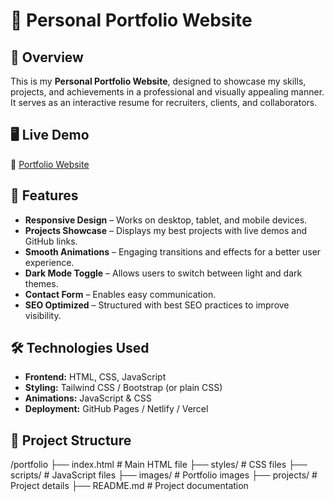 # 🌟 Personal Portfolio Website  

## 🚀 Overview  
This is my **Personal Portfolio Website**, designed to showcase my skills, projects, and achievements in a professional and visually appealing manner. It serves as an interactive resume for recruiters, clients, and collaborators.  

## 🖥️ Live Demo  
🔗 [Portfolio Website]([your-portfolio-link-here](https://67ada8e573aa413231711c8e--elegant-heliotrope-1fda23.netlify.app/))  

## 🎯 Features  
- **Responsive Design** – Works on desktop, tablet, and mobile devices.  
- **Projects Showcase** – Displays my best projects with live demos and GitHub links.  
- **Smooth Animations** – Engaging transitions and effects for a better user experience.  
- **Dark Mode Toggle** – Allows users to switch between light and dark themes.  
- **Contact Form** – Enables easy communication.  
- **SEO Optimized** – Structured with best SEO practices to improve visibility.  

## 🛠️ Technologies Used  
- **Frontend:** HTML, CSS, JavaScript  
- **Styling:** Tailwind CSS / Bootstrap (or plain CSS)  
- **Animations:** JavaScript & CSS  
- **Deployment:** GitHub Pages / Netlify / Vercel  

## 📁 Project Structure  
/portfolio
├── index.html # Main HTML file
├── styles/ # CSS files
├── scripts/ # JavaScript files
├── images/ # Portfolio images
├── projects/ # Project details
├── README.md # Project documentation
